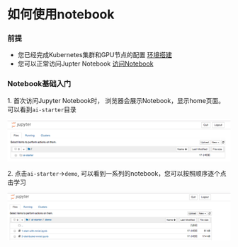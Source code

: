 # 如何使用notebook
### 前提
* 您已经完成Kubernetes集群和GPU节点的配置 [环境搭建](../setup/README.md)
* 您可以正常访问Jupter Notebook [访问Notebook](ACCESS_NOTEBOOK.md)

### Notebook基础入门

1\. 首次访问Jupyter Notebook时， 浏览器会展示Notebook，显示home页面。可以看到`ai-starter`目录

![](notebook-home.jpg)


2\. 点击`ai-starter`->`demo`, 可以看到一系列的notebook，您可以按照顺序逐个点击学习


![](ai-starter-demo.jpg)

